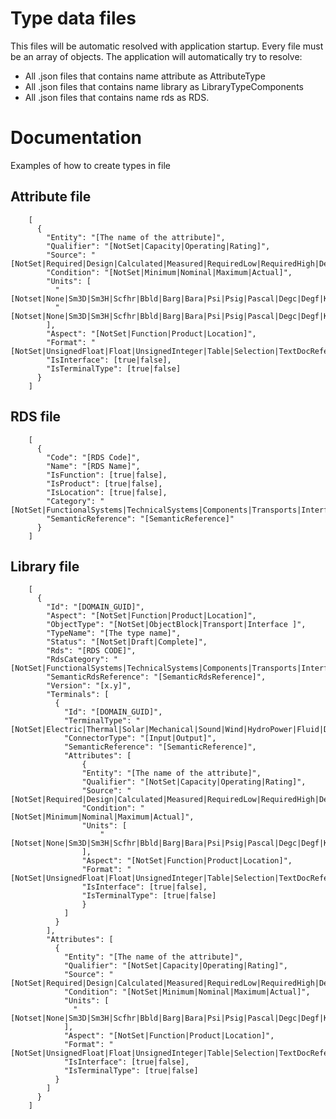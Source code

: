 # Type data files #
This files will be automatic resolved with application startup. Every file must be an array of objects. The application will automatically try to resolve:
- All .json files that contains name attribute as AttributeType
- All .json files that contains name library as LibraryTypeComponents
- All .json files that contains name rds as RDS.

# Documentation #
Examples of how to create types in file

## Attribute file
        [
          {
            "Entity": "[The name of the attribute]",
            "Qualifier": "[NotSet|Capacity|Operating|Rating]",
            "Source": "[NotSet|Required|Design|Calculated|Measured|RequiredLow|RequiredHigh|DesignLow|DesignHigh]",
            "Condition": "[NotSet|Minimum|Nominal|Maximum|Actual]",
            "Units": [
              "[Notset|None|Sm3D|Sm3H|Scfhr|Bbld|Barg|Bara|Psi|Psig|Pascal|Degc|Degf|Kelvin|Percent|Kgm3|Micron|Ppm|Ppb|Composite|Percent2X100|Percent3X50|Percent2X50|Specific|Fc|Fo|Fr|OneToN|NoDeadPockets|NotApplicable|MeterPerSecond|FeetPerSecond|LitersPerMSm3|PercentWeight|S|Ms|Min|Mm|Inch|Mm2|SqInch]",
              "[Notset|None|Sm3D|Sm3H|Scfhr|Bbld|Barg|Bara|Psi|Psig|Pascal|Degc|Degf|Kelvin|Percent|Kgm3|Micron|Ppm|Ppb|Composite|Percent2X100|Percent3X50|Percent2X50|Specific|Fc|Fo|Fr|OneToN|NoDeadPockets|NotApplicable|MeterPerSecond|FeetPerSecond|LitersPerMSm3|PercentWeight|S|Ms|Min|Mm|Inch|Mm2|SqInch]"
            ],
            "Aspect": "[NotSet|Function|Product|Location]",
            "Format": "[NotSet|UnsignedFloat|Float|UnsignedInteger|Table|Selection|TextDocReference|Boolean]",
            "IsInterface": [true|false],
	        "IsTerminalType": [true|false]
          }
        ]
   
## RDS file
        [
          {
            "Code": "[RDS Code]",
            "Name": "[RDS Name]",
            "IsFunction": [true|false],
            "IsProduct": [true|false],
            "IsLocation": [true|false],
            "Category": "[NotSet|FunctionalSystems|TechnicalSystems|Components|Transports|Interfaces|Spaces|ConstructionEntities]"
	        "SemanticReference": "[SemanticReference]"
          }
        ]
  
## Library file  
        [
          {
            "Id": "[DOMAIN_GUID]",
            "Aspect": "[NotSet|Function|Product|Location]",
            "ObjectType": "[NotSet|ObjectBlock|Transport|Interface ]",
            "TypeName": "[The type name]",
            "Status": "[NotSet|Draft|Complete]",
            "Rds": "[RDS CODE]",
            "RdsCategory": "[NotSet|FunctionalSystems|TechnicalSystems|Components|Transports|Interfaces|Spaces|ConstructionEntities]",
            "SemanticRdsReference": "[SemanticRdsReference]",
            "Version": "[x.y]",
            "Terminals": [
              {
	            "Id": "[DOMAIN_GUID]",
                "TerminalType": "[NotSet|Electric|Thermal|Solar|Mechanical|Sound|Wind|HydroPower|Fluid|DryGranulated|SolidPieces|Bracket|Bolts|Flanges|Sensor|Water|Oil|ChemicalFluids|MultiphaseFluids|WetGas|Vapour|Gas|Sand|Powder|Bricks|Boxes|Pieces]",
                "ConnectorType": "[Input|Output]",
                "SemanticReference": "[SemanticReference]",
                "Attributes": [
	                {
	                "Entity": "[The name of the attribute]",
	                "Qualifier": "[NotSet|Capacity|Operating|Rating]",
	                "Source": "[NotSet|Required|Design|Calculated|Measured|RequiredLow|RequiredHigh|DesignLow|DesignHigh]",
	                "Condition": "[NotSet|Minimum|Nominal|Maximum|Actual]",
	                "Units": [
		                "[Notset|None|Sm3D|Sm3H|Scfhr|Bbld|Barg|Bara|Psi|Psig|Pascal|Degc|Degf|Kelvin|Percent|Kgm3|Micron|Ppm|Ppb|Composite|Percent2X100|Percent3X50|Percent2X50|Specific|Fc|Fo|Fr|OneToN|NoDeadPockets|NotApplicable|MeterPerSecond|FeetPerSecond|LitersPerMSm3|PercentWeight|S|Ms|Min|Mm|Inch|Mm2|SqInch]"
	                ],
	                "Aspect": "[NotSet|Function|Product|Location]",
	                "Format": "[NotSet|UnsignedFloat|Float|UnsignedInteger|Table|Selection|TextDocReference|Boolean]",
	                "IsInterface": [true|false],
	                "IsTerminalType": [true|false]
	                }
                ]
              }
            ],
            "Attributes": [
              {
                "Entity": "[The name of the attribute]",
                "Qualifier": "[NotSet|Capacity|Operating|Rating]",
                "Source": "[NotSet|Required|Design|Calculated|Measured|RequiredLow|RequiredHigh|DesignLow|DesignHigh]",
                "Condition": "[NotSet|Minimum|Nominal|Maximum|Actual]",
                "Units": [
                  "[Notset|None|Sm3D|Sm3H|Scfhr|Bbld|Barg|Bara|Psi|Psig|Pascal|Degc|Degf|Kelvin|Percent|Kgm3|Micron|Ppm|Ppb|Composite|Percent2X100|Percent3X50|Percent2X50|Specific|Fc|Fo|Fr|OneToN|NoDeadPockets|NotApplicable|MeterPerSecond|FeetPerSecond|LitersPerMSm3|PercentWeight|S|Ms|Min|Mm|Inch|Mm2|SqInch]"
                ],
                "Aspect": "[NotSet|Function|Product|Location]",
                "Format": "[NotSet|UnsignedFloat|Float|UnsignedInteger|Table|Selection|TextDocReference|Boolean]",
                "IsInterface": [true|false],
	            "IsTerminalType": [true|false]
              }
            ]
          }
        ]
  
  
